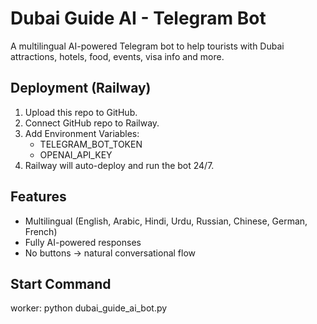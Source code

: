 # Dubai Guide AI - Telegram Bot

A multilingual AI-powered Telegram bot to help tourists with Dubai attractions, hotels, food, events, visa info and more.

## Deployment (Railway)
1. Upload this repo to GitHub.
2. Connect GitHub repo to Railway.
3. Add Environment Variables:
   - TELEGRAM_BOT_TOKEN
   - OPENAI_API_KEY
4. Railway will auto-deploy and run the bot 24/7.

## Features
- Multilingual (English, Arabic, Hindi, Urdu, Russian, Chinese, German, French)
- Fully AI-powered responses
- No buttons → natural conversational flow

## Start Command
worker: python dubai_guide_ai_bot.py
